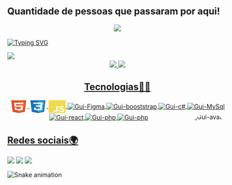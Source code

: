 
## Quantidade de pessoas que passaram por aqui!
  <p align="center">   <img alingn="center" src="https://profile-counter.glitch.me/GuiDEV1/count.svg" /></p>


[![Typing SVG](https://readme-typing-svg.herokuapp.com?color=%FFFF&size=21&duration=6530&center=true&vCenter=true&width=649&lines=Ola+me+chamo+Guilherme+seja+bem+vindo+ao+meu+perfil!+%3C3)](https://git.io/typing-svg)<br>

 <img src="https://cdn.discordapp.com/attachments/773372240686350356/1063548719502463038/bannerLinkedin.png" />


<br>
<div align="center">
  <a href="https://github.com/GuiDEV1">
  <img height="180em"  src="https://github-readme-stats.vercel.app/api?username=GuiDEV1&show_icons=true&theme=radical&include_all_commits=true&count_private=true"/> 
  <img height="180em" src="https://github-readme-stats.vercel.app/api/top-langs/?username=GuiDEV1&layout=compact&langs_count=7&theme=radical"/>
</div>
 
 <h2 align="center">Tecnologias👨‍💻</h2>
<div align="center" style="display: inline_block" >
  <img align="center" alt="Gui-HTML" height="30" width="40" src="https://raw.githubusercontent.com/devicons/devicon/master/icons/html5/html5-original.svg">
  <img align="center" alt="Gui-CSS" height="30" width="40" src="https://raw.githubusercontent.com/devicons/devicon/master/icons/css3/css3-original.svg">
  <img align="center" alt="Gui-Js" height="30" width="40" src="https://raw.githubusercontent.com/devicons/devicon/master/icons/javascript/javascript-plain.svg">
   <img align="center"alt="Gui-Figma" height="30" width="40" src="https://cdn.jsdelivr.net/gh/devicons/devicon/icons/figma/figma-original.svg" />
 <img  align="center"alt="Gui-booststrap" height="30" width="40" src="https://cdn.jsdelivr.net/gh/devicons/devicon/icons/bootstrap/bootstrap-original-wordmark.svg" />
   <img align="center"alt="Gui-c#" height="30" width="40" src="https://cdn.jsdelivr.net/gh/devicons/devicon/icons/csharp/csharp-original.svg" />
   <img  align="center"alt="Gui-MySql" height="55" width="80" src="https://cdn.jsdelivr.net/gh/devicons/devicon/icons/mysql/mysql-original-wordmark.svg" />
   <img align="center"alt="Gui-react" height="40" width="70" src="https://cdn.jsdelivr.net/gh/devicons/devicon/icons/react/react-original-wordmark.svg" />
   <img align="center"alt="Gui-php" height="70" width="60" src="https://cdn.jsdelivr.net/gh/devicons/devicon/icons/php/php-original.svg" />
  <img  align="center"alt="Gui-php" height="70" width="60" src="https://cdn.jsdelivr.net/gh/devicons/devicon/icons/java/java-original-wordmark.svg" />
   
  
   
  <img align="right" alt="Gui-avatar" height="150" style="border-radius:50px;" src="https://cdn.discordapp.com/attachments/773372240686350356/1044110297348190239/09c62903beeba336dc9da76eb5c9a107.gif">
</div>
  
  ##
   <h2>Redes sociais🌍</h2>
<div>
  <a href="https://instagram.com/guilherme.mascarenhas.7399" target="_blank"><img src="https://img.shields.io/badge/-Instagram-%23E4405F?style=for-the-badge&logo=instagram&logoColor=white" target="_blank"></a>
  <a href = "mailto:guilhermemascarenhas21g@gmail.com"><img src="https://img.shields.io/badge/-Gmail-%23333?style=for-the-badge&logo=gmail&logoColor=white" target="_blank"></a>
  <a href="https://www.linkedin.com/in/guilherme-mascarenhas-dias-254844236/" target="_blank"><img src="https://img.shields.io/badge/-LinkedIn-%230077B5?style=for-the-badge&logo=linkedin&logoColor=white" target="_blank"></a> 
  
  ![Snake animation](https://github.com/GuiDEV1/GuiDEV1/blob/output/github-contribution-grid-snake.svg)
</div>
